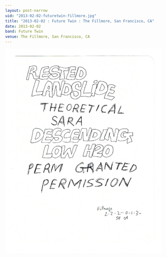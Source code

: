 ```yaml
---
layout: post-narrow
uid: "2013-02-02-futuretwin-fillmore.jpg"
title: "2013-02-02 : Future Twin : The Fillmore, San Francisco, CA"
date: 2013-02-02
band: Future Twin
venue: The Fillmore, San Francisco, CA
---
```


<div class="showcase">
  <img src="/img/2013/02/20130202-FutureTwin-Fillmore.jpg" alt="2013-02-02-futuretwin-fillmore.jpg">
</div>
